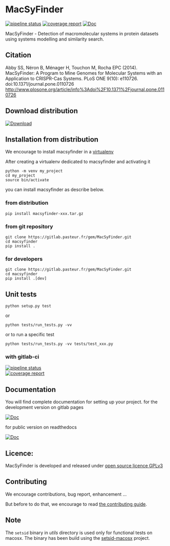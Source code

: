 # MacSyFinder

[![pipeline status](https://gitlab.pasteur.fr/gem/MacSyFinder/badges/master/pipeline.svg)](https://gitlab.pasteur.fr/gem/MacSyFinder/commits/master)
[![coverage report](https://gitlab.pasteur.fr/gem/MacSyFinder/badges/master/coverage.svg)](https://gitlab.pasteur.fr/gem/MacSyFinder/commits/master)
[![Doc](https://img.shields.io/badge/docs-passed-brightgreen.svg)](http://gem.pages.pasteur.fr/MacSyFinder/)

MacSyFinder - Detection of macromolecular systems in protein datasets using systems modelling and similarity search.



## Citation
Abby SS, Néron B, Ménager H, Touchon M, Rocha EPC (2014). MacSyFinder: A Program to Mine Genomes for Molecular Systems with an Application to CRISPR-Cas Systems. PLoS ONE 9(10): e110726. doi:10.1371/journal.pone.0110726
http://www.plosone.org/article/info%3Adoi%2F10.1371%2Fjournal.pone.0110726


## Download distribution
 
[ ![Download](https://api.bintray.com/packages/gem-pasteur/MacSyFinder/macsyfinder/images/download.svg) ](https://bintray.com/gem-pasteur/MacSyFinder/macsyfinder/_latestVersion)


## Installation from distribution

We encourage to install macsyfinder in a [virtualenv](https://virtualenv.pypa.io/en/latest/)

After creating a virtualenv dedicated to macsyfinder and activating it

    python -m venv my_project
    cd my_project
    source bin/activate

you can install macsyfinder as describe below.
    
### from distribution

    pip install macsyfinder-xxx.tar.gz

### from git repository

    git clone https://gitlab.pasteur.fr/gem/MacSyFinder.git
    cd macsyfinder
    pip install .
    
### for developers

    git clone https://gitlab.pasteur.fr/gem/MacSyFinder.git
    cd macsyfinder
    pip install .[dev]
 
## Unit tests 

    python setup.py test
    
or 
    
    python tests/run_tests.py -vv
    
or to run a specific test

    python tests/run_tests.py -vv tests/test_xxx.py
        
     
### with gitlab-ci

[![pipeline status](https://gitlab.pasteur.fr/gem/MacSyFinder/badges/master/pipeline.svg)](https://gitlab.pasteur.fr/gem/MacSyFinder/commits/master)  
[![coverage report](https://gitlab.pasteur.fr/gem/MacSyFinder/badges/master/coverage.svg)](http://gem.pages.pasteur.fr/MacSyFinder/htmlcov/index.html)

## Documentation

You will find complete documentation for setting up your project.
for the development version on gitlab pages

[![Doc](https://img.shields.io/badge/docs-passed-brightgreen.svg)](http://gem.pages.pasteur.fr/MacSyFinder/)


for public version on readthedocs

[![Doc](https://readthedocs.org/projects/macsyfinder/badge/?version=latest)](http://macsyfinder.readthedocs.org/en/latest/#)

## Licence:

MacSyFinder is developed and released under [open source licence GPLv3](https://opensource.org/licenses/GPL-3.0)

## Contributing 

We encourage contributions, bug report, enhancement ... 

But before to do that, we encourage to read [the contributing guide](CONTRIBUTING.md).

## Note

The `setsid` binary in *utils* directory is used only for functional tests on macosx. 
The binary has been build using the [setsid-macosx](https://github.com/tzvetkoff/setsid-macosx) project.
